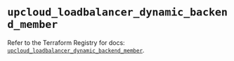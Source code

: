 # `upcloud_loadbalancer_dynamic_backend_member`

Refer to the Terraform Registry for docs: [`upcloud_loadbalancer_dynamic_backend_member`](https://registry.terraform.io/providers/upcloudltd/upcloud/5.23.2/docs/resources/loadbalancer_dynamic_backend_member).

